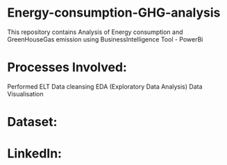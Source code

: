 # Energy-consumption-GHG-analysis
This repository contains Analysis of Energy consumption and GreenHouseGas emission using BusinessIntelligence Tool - PowerBi

# Processes Involved:
Performed ELT
Data cleansing
EDA (Exploratory Data Analysis)
Data Visualisation

# Dataset:

# LinkedIn:
